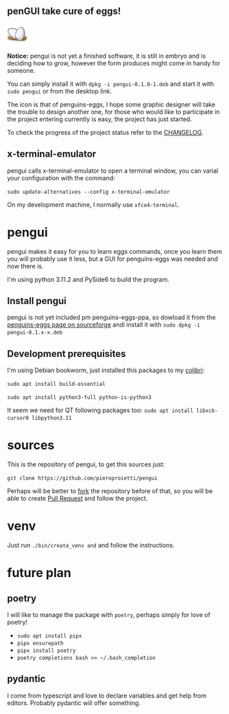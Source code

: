## **penGUI take cure of eggs!**
![icon](https://github.com/pieroproietti/pengui/blob/main/assets/pengui.png?raw=true)

**Notice:** pengui is not yet a finished software, it is still in embryo and is deciding how
 to grow, however the form produces might come in handy for someone. 

You can simply install it with `dpkg -i pengui-0.1.0-1.deb` and start it with `sudo pengui` or from the desktop link. 

The icon is that of penguins-eggs, I hope some graphic designer will take the trouble to design another one, for those who would like to participate in the project entering currently is easy, the project has just started.

To check the progress of the project status refer to the [CHANGELOG](https://github.com/pieroproietti/pengui/blob/main/CHANGELOG.md).


## x-terminal-emulator
pengui calls x-terminal-emulator to open a terminal window, you can varial your configuration with the command:

`sudo update-alternatives --config x-terminal-emulator`

On my development machine, I normally use `xfce4-terminal`.

# pengui

pengui makes it easy for you to learn eggs commands, once you learn them you will probably use it less, but a GUI for penguins-eggs was needed and now there is.

I'm using python 3.11.2 and PySide6 to build the program.

## Install pengui
pengui is not yet included pm penguins-eggs-ppa, so dowload it from the [penguins-eggs page on sourceforge](https://sourceforge.net/projects/penguins-eggs/files/pengui/) andi install it with `sudo dpkg -i pengui-0.1.x-x.deb`

## Development prerequisites

I'm using Debian bookworm, just installed this packages to my [colibri](https://sourceforge.net/projects/penguins-eggs/files/ISOS/debian/bookworm/arm64/):

`sudo apt install build-essential`

`sudo apt install python3-full python-is-python3`

It seem we need for QT following packages too: 
`sudo apt install libxcb-cursor0 libpython3.11` 

# sources
This is the repository of pengui, to get this sources just: 

`git clone https://github.com/pieroproietti/pengui`

Perhaps will be better to [fork](https://github.com/pieroproietti/pengui/fork) the repository before of that, so you will be able to create [Pull Request](https://github.com/pieroproietti/pengui/pulls) and follow the project.

# venv
Just run `./bin/create_venv and` and follow the instructions.

# future plan

## poetry
I will like to manage the package with `poetry`, perhaps simply for love of poetry!

* `sudo apt install pipx`
* `pipx ensurepath`
* `pipx install poetry`
* `poetry completions bash >> ~/.bash_completion`

## pydantic
I come from typescript and love to declare variables and get help from editors. Probably pydantic will offer something.
